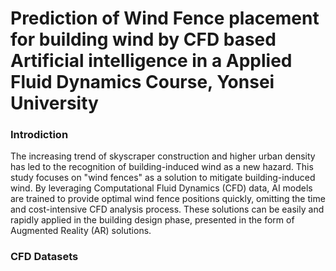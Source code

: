 # Prediction of Wind Fence placement for building wind by CFD based Artificial intelligence in a Applied Fluid Dynamics Course, Yonsei University

### Introdiction

The increasing trend of skyscraper construction and higher urban density has led to the recognition of building-induced wind as a new hazard. This study focuses on "wind fences" as a solution to mitigate building-induced wind. By leveraging Computational Fluid Dynamics (CFD) data, AI models are trained to provide optimal wind fence positions quickly, omitting the time and cost-intensive CFD analysis process. 
These solutions can be easily and rapidly applied in the building design phase, presented in the form of Augmented Reality (AR) solutions.

### CFD Datasets

